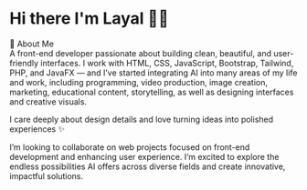 <h1>Hi there I'm Layal 👋🏻</h1>
💫 About Me<br>
A front-end developer passionate about building clean, beautiful, and user-friendly interfaces.
I work with HTML, CSS, JavaScript, Bootstrap, Tailwind, PHP, and JavaFX — and I’ve started integrating AI into many areas of my life and work, including programming, video production, image creation, marketing, educational content, storytelling, as well as designing interfaces and creative visuals.

I care deeply about design details and love turning ideas into polished experiences ✨

I’m looking to collaborate on web projects focused on front-end development and enhancing user experience. I’m excited to explore the endless possibilities AI offers across diverse fields and create innovative, impactful solutions.
